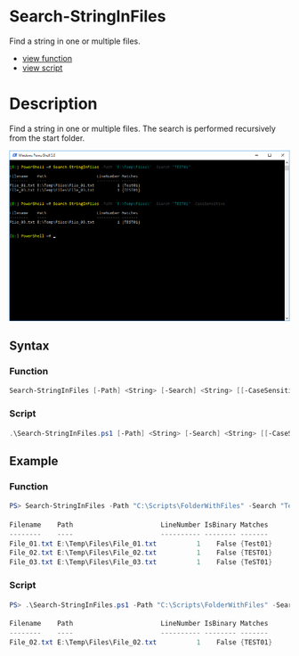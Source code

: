 # Search-StringInFiles

Find a string in one or multiple files.

* [view function](https://github.com/BornToBeRoot/PowerShell/blob/master/Module/LazyAdmin/Functions/Search-StringInFiles.ps1)
* [view script](https://github.com/BornToBeRoot/PowerShell/blob/master/Scripts/Search-StringInFiles.ps1)

# Description

Find a string in one or multiple files. The search is performed recursively from the start folder.

![Screenshot](Images/Search-StringInFiles.png?raw=true "Search-StringInFiles")

## Syntax

### Function

```powershell
Search-StringInFiles [-Path] <String> [-Search] <String> [[-CaseSensitive]] [<CommonParameters>]
``` 

### Script

```powershell
.\Search-StringInFiles.ps1 [-Path] <String> [-Search] <String> [[-CaseSensitive]] [<CommonParameters>]
```

## Example

### Function

```powershell
PS> Search-StringInFiles -Path "C:\Scripts\FolderWithFiles" -Search "Test01"
       
Filename    Path                      LineNumber IsBinary Matches
--------    ----                      ---------- -------- -------
File_01.txt E:\Temp\Files\File_01.txt          1    False {Test01}
File_02.txt E:\Temp\Files\File_02.txt          1    False {TEST01}
File_03.txt E:\Temp\Files\File_03.txt          1    False {TeST01}
```

### Script

```powershell
PS> .\Search-StringInFiles.ps1 -Path "C:\Scripts\FolderWithFiles" -Search "TEST01" -CaseSensitive

Filename    Path                      LineNumber IsBinary Matches
--------    ----                      ---------- -------- -------
File_02.txt E:\Temp\Files\File_02.txt          1    False {TEST01}
```